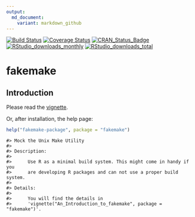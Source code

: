 ```yaml
---
output:
  md_document:
    variant: markdown_github
---
```

[![Build Status](https://travis-ci.org/fvafrCU/fakemake.svg?branch=master)](https://travis-ci.org/fvafrCU/fakemake)
[![Coverage Status](https://codecov.io/github/fvafrCU/fakemake/coverage.svg?branch=master)](https://codecov.io/github/fvafrCU/fakemake?branch=master)
[![CRAN_Status_Badge](https://www.r-pkg.org/badges/version/fakemake)](https://cran.r-project.org/package=fakemake)
[![RStudio_downloads_monthly](https://cranlogs.r-pkg.org/badges/fakemake)](https://cran.r-project.org/package=fakemake)
[![RStudio_downloads_total](https://cranlogs.r-pkg.org/badges/grand-total/fakemake)](https://cran.r-project.org/package=fakemake)

<!-- README.md is generated from README.Rmd. Please edit that file -->



# fakemake
## Introduction
Please read the
[vignette](https://htmlpreview.github.io/?https://github.com/fvafrCU/fakemake/blob/master/inst/doc/An_Introduction_to_fakemake.html).

Or, after installation, the help page:

```r
help("fakemake-package", package = "fakemake")
```

```
#> Mock the Unix Make Utility
#> 
#> Description:
#> 
#>      Use R as a minimal build system. This might come in handy if you
#>      are developing R packages and can not use a proper build system.
#> 
#> Details:
#> 
#>      You will find the details in
#>      'vignette("An_Introduction_to_fakemake", package = "fakemake")'.
```


